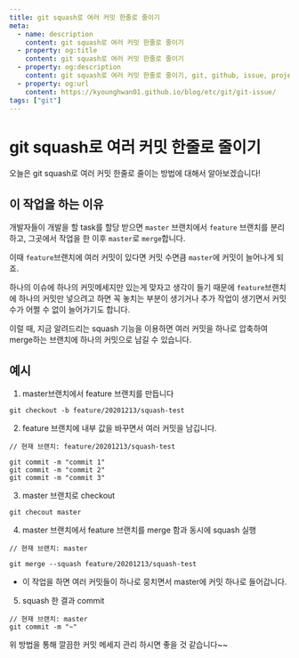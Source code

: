 ```yaml
---
title: git squash로 여러 커밋 한줄로 줄이기
meta:
  - name: description
    content: git squash로 여러 커밋 한줄로 줄이기
  - property: og:title
    content: git squash로 여러 커밋 한줄로 줄이기
  - property: og:description
    content: git squash로 여러 커밋 한줄로 줄이기, git, github, issue, projects, milestone
  - property: og:url
    content: https://kyounghwan01.github.io/blog/etc/git/git-issue/
tags: ["git"]
---
```


# git squash로 여러 커밋 한줄로 줄이기

오늘은 git squash로 여러 커밋 한줄로 줄이는 방법에 대해서 알아보겠습니다!

## 이 작업을 하는 이유

개발자들이 개발을 할 task를 할당 받으면 `master` 브랜치에서 `feature` 브랜치를 분리하고, 그곳에서 작업을 한 이후 `master`로 `merge`합니다.

이때 `feature`브랜치에 여러 커밋이 있다면 커밋 수면큼 `master`에 커밋이 늘어나게 되죠.

하나의 이슈에 하나의 커밋메세지만 있는게 맞자고 생각이 들기 때문에 `feature`브랜치에 하나의 커밋만 넣으려고 하면 꼭 놓치는 부분이 생기거나 추가 작업이 생기면서 커밋 수가 어쩔 수 없이 늘어가기도 합니다.

이럴 때, 지금 알려드리는 squash 기능을 이용하면 여러 커밋을 하나로 압축하여 merge하는 브랜치에 하나의 커밋으로 남길 수 있습니다.

## 예시

1. master브랜치에서 feature 브랜치를 만듭니다

```
git checkout -b feature/20201213/squash-test
```

2. feature 브랜치에 내부 값을 바꾸면서 여러 커밋을 남깁니다.

```
// 현재 브랜치: feature/20201213/squash-test

git commit -m "commit 1"
git commit -m "commit 2"
git commit -m "commit 3"
```

3. master 브랜치로 checkout

```
git checout master
```

4. master 브랜치에서 feature 브랜치를 merge 함과 동시에 squash 실행

```
// 현재 브랜치: master

git merge --squash feature/20201213/squash-test
```

- 이 작업을 하면 여러 커밋들이 하나로 뭉치면서 master에 커밋 하나로 들어갑니다.

5. squash 한 결과 commit

```
// 현재 브랜치: master
git commit -m "~"
```

위 방법을 통해 깔끔한 커밋 메세지 관리 하시면 좋을 것 같습니다~~

<TagLinks />

<Comment />

